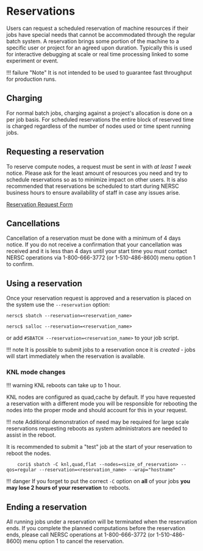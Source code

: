 # Reservations

Users can request a scheduled reservation of machine resources if
their jobs have special needs that cannot be accommodated through the
regular batch system. A reservation brings some portion of the machine
to a specific user or project for an agreed upon duration. Typically
this is used for interactive debugging at scale or real time
processing linked to some experiment or event.

!!! failure "Note"
	It is not intended to be used to guarantee fast throughput
	for production runs.

## Charging

For normal batch jobs, charging against a project's allocation is done
on a per job basis. For scheduled reservations the entire block of
reserved time is charged regardless of the number of nodes used or
time spent running jobs.

## Requesting a reservation

To reserve compute nodes, a request must be sent in with *at least 1 week*
notice.  Please ask for the least amount of resources you need
and try to schedule reservations so as to minimize impact on other
users. It is also recommended that reservations be scheduled to start
during NERSC business hours to ensure availability of staff in case
any issues arise.

[Reservation Request Form](https://nersc.service-now.com/catalog_home.do?sysparm_view=catalog_default)

## Cancellations

Cancellation of a reservation must be done with a minimum of 4 days
notice. If you do not receive a confirmation that your
cancellation was received and it is less than 4 days until your
start time you *must* contact NERSC operations via 1-800-666-3772 (or
1-510-486-8600) menu option 1 to confirm.

## Using a reservation

Once your reservation request is approved and a reservation is placed
on the system use the `--reservation` option:

```
nersc$ sbatch --reservation=<reservation_name>
```

```
nersc$ salloc --reservation=<reservation_name>
```

or add `#SBATCH --reservation=<reservation_name>` to your job script.

!!! note
	It is possible to submit jobs to a reservation once it is
	*created* - jobs will start immediately when the reservation is
	available.

### KNL mode changes

!!! warning
	KNL reboots can take up to 1 hour.

KNL nodes are configured as quad,cache by default. If you have
requested a reservation with a different mode you will be responsible
for rebooting the nodes into the proper mode and should account for
this in your request.

!!! note
	Additional demonstration of need may be required for large scale
	reservations requesting reboots as system administrators are
	needed to assist in the reboot.

It is recommended to submit a "test" job at the start of your
reservation to reboot the nodes.

```shell
	cori$ sbatch -C knl,quad,flat --nodes=<size_of_reservation> --qos=regular --reservation=<reservation_name> --wrap="hostname"
```

!!! danger
	If you forget to put the correct `-C` option on **all** of your jobs
	**you may lose 2 hours of your reservation** to reboots.

## Ending a reservation

All running jobs under a reservation will be terminated when the
reservation ends. If you complete the planned computations before the
reservation ends, please call NERSC operations at 1-800-666-3772 (or
1-510-486-8600) menu option 1 to cancel the reservation.
